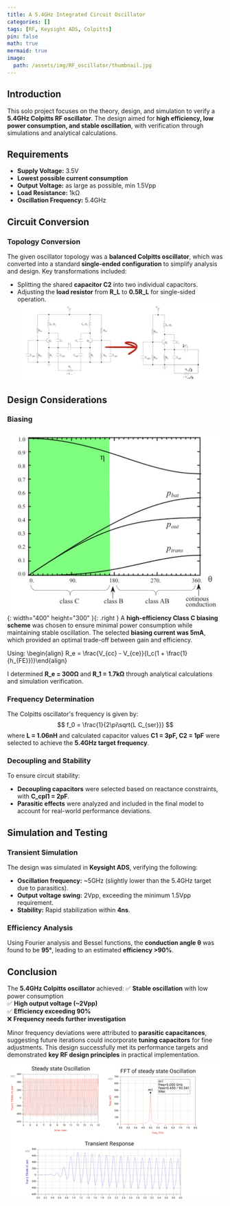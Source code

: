 ```yaml
---
title: A 5.4GHz Integrated Circuit Oscillator
categories: []
tags: [RF, Keysight ADS, Colpitts]
pin: false
math: true
mermaid: true
image: 
  path: /assets/img/RF_oscillator/thumbnail.jpg
---
```


## Introduction

This solo project focuses on the theory, design, and simulation to verify a **5.4GHz Colpitts RF oscillator**. The design aimed for **high efficiency, low power consumption, and stable oscillation**, with verification through simulations and analytical calculations.

## Requirements

- **Supply Voltage:** 3.5V
- **Lowest possible current consumption**  
- **Output Voltage:** as large as possible, min 1.5Vpp  
- **Load Resistance:** 1kΩ  
- **Oscillation Frequency:** 5.4GHz  

## Circuit Conversion

### Topology Conversion
The given oscillator topology was a **balanced Colpitts oscillator**, which was converted into a standard **single-ended configuration** to simplify analysis and design. Key transformations included:
- Splitting the shared **capacitor C2** into two individual capacitors.
- Adjusting the **load resistor** from **R_L** to **0.5R_L** for single-sided operation.
![image](/assets/img/RF_oscillator/schematic_manipulation.jpeg)
## Design Considerations

### Biasing
![class_C](/assets/img/RF_oscillator/classes.jpg){: width="400" height="300" }{: .right }
A **high-efficiency Class C biasing scheme** was chosen to ensure minimal power consumption while maintaining stable oscillation. The selected **biasing current was 5mA**, which provided an optimal trade-off between gain and efficiency.


Using:
\begin{align}  R_e = \frac{V_{cc} - V_{ce}}{I_c(1 + \frac{1}{h_{FE}})}\end{align}

I determined **R_e = 300Ω** and **R_1 = 1.7kΩ** through analytical calculations and simulation verification.

### Frequency Determination
The Colpitts oscillator's frequency is given by:
$$ f_0 = \frac{1}{2\pi\sqrt{L C_{ser}}} $$
where **L = 1.06nH** and calculated capacitor values **C1 = 3pF, C2 = 1pF** were selected to achieve the **5.4GHz target frequency**.

### Decoupling and Stability
To ensure circuit stability:
- **Decoupling capacitors** were selected based on reactance constraints, with **C_cpl1 = 2pF**.
- **Parasitic effects** were analyzed and included in the final model to account for real-world performance deviations.

## Simulation and Testing

### Transient Simulation
The design was simulated in **Keysight ADS**, verifying the following:
- **Oscillation frequency:** ~5GHz (slightly lower than the 5.4GHz target due to parasitics).
- **Output voltage swing:** 2Vpp, exceeding the minimum 1.5Vpp requirement.
- **Stability:** Rapid stabilization within **4ns**.

### Efficiency Analysis
Using Fourier analysis and Bessel functions, the **conduction angle θ** was found to be **95°**, leading to an estimated **efficiency >90%**.

## Conclusion

The **5.4GHz Colpitts oscillator** achieved:
✅ **Stable oscillation** with low power consumption  
✅ **High output voltage (~2Vpp)**  
✅ **Efficiency exceeding 90%**  
❌ **Frequency needs further investigation**

Minor frequency deviations were attributed to **parasitic capacitances**, suggesting future iterations could incorporate **tuning capacitors** for fine adjustments. This design successfully met its performance targets and demonstrated **key RF design principles** in practical implementation.

![Simulation Result](/assets/img/RF_oscillator/sim_results.png)

